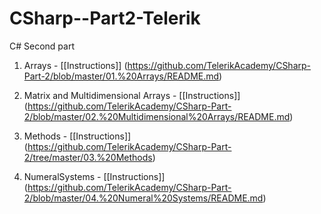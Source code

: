 # CSharp--Part2-Telerik
C# Second part

1. Arrays     -       [[Instructions]]
(https://github.com/TelerikAcademy/CSharp-Part-2/blob/master/01.%20Arrays/README.md)

2. Matrix and Multidimensional Arrays   -   [[Instructions]] (https://github.com/TelerikAcademy/CSharp-Part-2/blob/master/02.%20Multidimensional%20Arrays/README.md)

3. Methods    -       [[Instructions]]   
(https://github.com/TelerikAcademy/CSharp-Part-2/tree/master/03.%20Methods)

4. NumeralSystems   -   [[Instructions]] 
(https://github.com/TelerikAcademy/CSharp-Part-2/blob/master/04.%20Numeral%20Systems/README.md)
